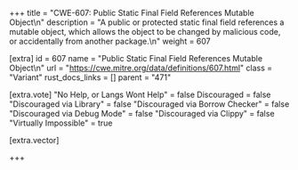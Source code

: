 +++
title = "CWE-607: Public Static Final Field References Mutable Object\n"
description = "A public or protected static final field references a mutable object, which allows the object to be changed by malicious code, or accidentally from another package.\n"
weight = 607

[extra]
id = 607
name = "Public Static Final Field References Mutable Object\n"
url = "https://cwe.mitre.org/data/definitions/607.html"
class = "Variant"
rust_docs_links = []
parent = "471"

[extra.vote]
"No Help, or Langs Wont Help" = false
Discouraged = false
"Discouraged via Library" = false
"Discouraged via Borrow Checker" = false
"Discouraged via Debug Mode" = false
"Discouraged via Clippy" = false
"Virtually Impossible" = true

[extra.vector]

+++